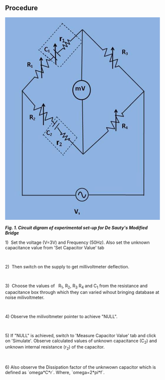 ## Procedure

<p align="center">

![Rm501 Figure](images/bd4.jpg)

***Fig. 1. Circuit digram of experimental set-up for De Sauty's Modified Bridge***
<p>1) &nbsp;Set the voltage (V=3V) and Frequency (50Hz). Also set the unknown capacitance value from 'Set Capacitor Value' tab</p>
							<br />
							<p>2) &nbsp;Then switch on the supply to get millivoltmeter deflection.</p>
							<br />
							<p>3) &nbsp;Choose the values of &nbsp; R<sub>1</sub>, R<sub>2</sub>, R<sub>3</sub> R<sub>4 </sub> and C<sub>1</sub> from the resistance and capacitance box through which they can varied wihout bringing database at noise milivoltmeter.</p>
							<br /> 
							<p>4) Observe the milivoltmeter pointer to achieve "NULL".</p>
							<br /> 
							<p>5) If "NULL" is achieved, switch to 'Measure Capacitor Value' tab and click on 'Simulate'. Observe calculated values of unknown capacitance (C<sub>2</sub>) and unknown internal resistance (r<sub>2</sub>) of the capacitor.</p>
							<br /> 
							<p>6) Also observe the Dissipation factor of the unknwown capacitor which is defined as  `omega*C*r`. Where,  `omega=2*pi*f`.</p>
